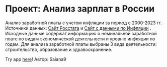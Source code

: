 # Проект: Анализ зарплат в России
Анализ заработной платы с учетом инфляции за период с 2000-2023 гг. 
Источники данных: [Сайт Росстата](https://rosstat.gov.ru/labor_market_employment_salaries) 
и [Сайт с данными по Инфляции](https://уровень-инфляции.рф/таблицы-инфляции) .
Исходные данные содержат информацию о номинальной заработной плате по видам экономической деятельности и уровню инфляции по годам.
Для анализа заработной платы выбраны 3 вида деятельности: строительство, образование и здравоохранение.

Try app [here]()!
Автор: Saiana9